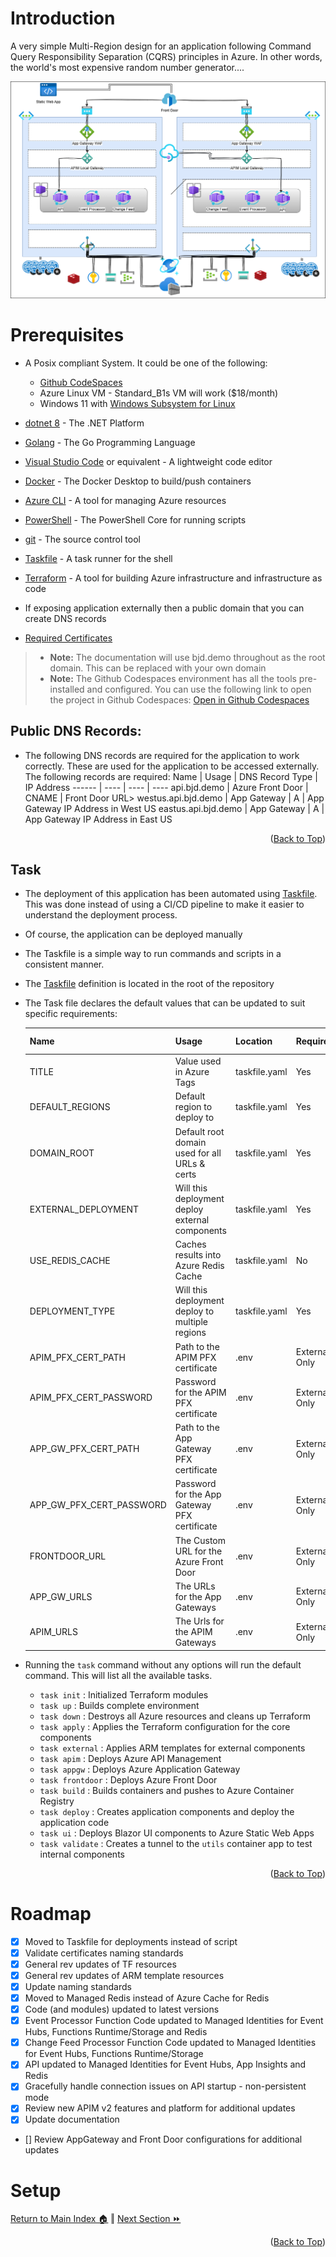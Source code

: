 # Introduction
A very simple Multi-Region design for an application following Command Query Responsibility Separation (CQRS) principles in Azure.
In other words, the world's most expensive random number generator....

![Architecture](./.assets/architecture.png)

# Prerequisites
* A Posix compliant System. It could be one of the following:
    * [Github CodeSpaces](https://github.com/features/codespaces)
    * Azure Linux VM - Standard_B1s VM will work ($18/month)
    * Windows 11 with [Windows Subsystem for Linux](https://docs.microsoft.com/en-us/windows/wsl/install)
* [dotnet 8](https://dotnet.microsoft.com/download) - The .NET Platform
* [Golang](https://golang.org/dl/) - The Go Programming Language
* [Visual Studio Code](https://code.visualstudio.com/) or equivalent - A lightweight code editor
* [Docker](https://www.docker.com/products/docker-desktop) - The Docker Desktop to build/push containers
* [Azure CLI](https://docs.microsoft.com/en-us/cli/azure/install-azure-cli) - A tool for managing Azure resources
* [PowerShell](https://docs.microsoft.com/en-us/powershell/scripting/install/installing-powershell) - The PowerShell Core for running scripts
* [git](https://git-scm.com/) - The source control tool
* [Taskfile](https://taskfile.dev/#/) - A task runner for the shell
* [Terraform](https://www.terraform.io/) - A tool for building Azure infrastructure and infrastructure as code
* If exposing application externally then a public domain that you can create DNS records

* [Required Certificates](./docs/letsencrypt.md)

> * **Note:** The documentation will use bjd.demo throughout as the root domain.  This can be replaced with your own domain
> * **Note:** The Github Codespaces environment has all the tools pre-installed and configured.  You can use the following link to open the project in Github Codespaces: [Open in Github Codespaces](https://codespaces.new/briandenicola/azure-multi-region-proof-of-concept?quickstart=1)

## Public DNS Records: 
* The following DNS records are required for the application to work correctly.  These are used for the application to be accessed externally.  The following records are required: 
    Name | Usage | DNS Record Type | IP Address
    ------ | ---- | ---- | ----
    api.bjd.demo | Azure Front Door  |  CNAME | Front Door URL>
    westus.api.bjd.demo | App Gateway | A | App Gateway IP Address in West US
    eastus.api.bjd.demo | App Gateway | A | App Gateway IP Address in East US
<p align="right">(<a href="#Introduction">Back to Top</a>)</p>

## Task
* The deployment of this application has been automated using [Taskfile](https://taskfile.dev/#/).  This was done instead of using a CI/CD pipeline to make it easier to understand the deployment process.  
* Of course, the application can be deployed manually
* The Taskfile is a simple way to run commands and scripts in a consistent manner.  
* The [Taskfile](../Taskfile.yaml) definition is located in the root of the repository
* The Task file declares the default values that can be updated to suit specific requirements: 

    Name | Usage | Location | Required | Default or Example Value
    ------ | ------ | ------ | ------ | ------
    TITLE | Value used in Azure Tags | taskfile.yaml | Yes | CQRS Multi-region Pattern in Azure
    DEFAULT_REGIONS | Default region to deploy to | taskfile.yaml | Yes | ["westus3"]
    DOMAIN_ROOT | Default root domain used for all URLs & certs | taskfile.yaml | Yes | bjd.demo
    EXTERNAL_DEPLOYMENT | Will this deployment deploy external components | taskfile.yaml | Yes | false
    USE_REDIS_CACHE | Caches results into Azure Redis Cache | taskfile.yaml | No | false
    DEPLOYMENT_TYPE | Will this deployment deploy to multiple regions | taskfile.yaml | Yes | single (`multiregion` or `single` are valid options)
    APIM_PFX_CERT_PATH | Path to the APIM PFX certificate | .env | External Only | ./certs/apim.pfx
    APIM_PFX_CERT_PASSWORD | Password for the APIM PFX certificate | .env | External Only | <password for the pfx file>
    APP_GW_PFX_CERT_PATH | Path to the App Gateway PFX certificate | .env | External Only | ./certs/appgw.pfx
    APP_GW_PFX_CERT_PASSWORD | Password for the App Gateway PFX certificate | .env | External Only | <password for the pfx file>
    FRONTDOOR_URL | The Custom URL for the Azure Front Door | .env | External Only | api.bjd.demo
    APP_GW_URLS | The URLs for the App Gateways | .env | External Only | ["westus.api.bjd.demo"] 
    APIM_URLS | The Urls for the APIM Gateways | .env | External Only | ["westus.apim.bjd.demo"]

* Running the `task` command without any options will run the default command. This will list all the available tasks.
    * `task init`               : Initialized Terraform modules
    * `task up`                 : Builds complete environment
    * `task down`               : Destroys all Azure resources and cleans up Terraform
    * `task apply`              : Applies the Terraform configuration for the core components
    * `task external`           : Applies ARM templates for external components
    * `task apim`               : Deploys Azure API Management
    * `task appgw`              : Deploys Azure Application Gateway
    * `task frontdoor`          : Deploys Azure Front Door
    * `task build`              : Builds containers and pushes to Azure Container Registry
    * `task deploy`             : Creates application components and deploy the application code
    * `task ui`                 : Deploys Blazor UI components to Azure Static Web Apps
    * `task validate`           : Creates a tunnel to the `utils` container app to test internal components
<p align="right">(<a href="#Introduction">Back to Top</a>)</p>

# Roadmap
- [x] Moved to Taskfile for deployments instead of script
- [x] Validate certificates naming standards
- [x] General rev updates of TF resources
- [x] General rev updates of ARM template resources
- [x] Update naming standards
- [x] Moved to Managed Redis instead of Azure Cache for Redis
- [x] Code (and modules) updated to latest versions
- [x] Event Processor Function Code updated to Managed Identities for Event Hubs, Functions Runtime/Storage and Redis
- [x] Change Feed Processor Function Code updated to Managed Identities for Event Hubs, Functions Runtime/Storage 
- [x] API updated to Managed Identities for Event Hubs, App Insights and Redis
- [x] Gracefully handle connection issues on API startup - non-persistent mode
- [x] Review new APIM v2 features and platform for additional updates
- [x] Update documentation 
- [] Review AppGateway and Front Door configurations for additional updates

# Setup
[Return to Main Index 🏠](../README.md)  ‖ [Next Section ⏩](./letsencrypt.md)
<p align="right">(<a href="#Introduction">Back to Top</a>)</p>